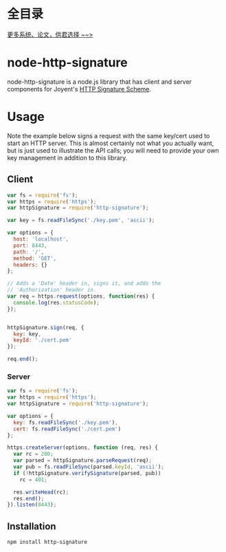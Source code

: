 # 全目录

[更多系统、论文，供君选择 ~~>](https://www.yuque.com/wisebit/blog)
# node-http-signature

node-http-signature is a node.js library that has client and server components
for Joyent's [HTTP Signature Scheme](http_signing.md).

# Usage

Note the example below signs a request with the same key/cert used to start an
HTTP server. This is almost certainly not what you actually want, but is just
used to illustrate the API calls; you will need to provide your own key
management in addition to this library.

## Client

```js
var fs = require('fs');
var https = require('https');
var httpSignature = require('http-signature');

var key = fs.readFileSync('./key.pem', 'ascii');

var options = {
  host: 'localhost',
  port: 8443,
  path: '/',
  method: 'GET',
  headers: {}
};

// Adds a 'Date' header in, signs it, and adds the
// 'Authorization' header in.
var req = https.request(options, function(res) {
  console.log(res.statusCode);
});


httpSignature.sign(req, {
  key: key,
  keyId: './cert.pem'
});

req.end();
```

### Server

```js
var fs = require('fs');
var https = require('https');
var httpSignature = require('http-signature');

var options = {
  key: fs.readFileSync('./key.pem'),
  cert: fs.readFileSync('./cert.pem')
};

https.createServer(options, function (req, res) {
  var rc = 200;
  var parsed = httpSignature.parseRequest(req);
  var pub = fs.readFileSync(parsed.keyId, 'ascii');
  if (!httpSignature.verifySignature(parsed, pub))
    rc = 401;

  res.writeHead(rc);
  res.end();
}).listen(8443);
```

## Installation

    npm install http-signature

